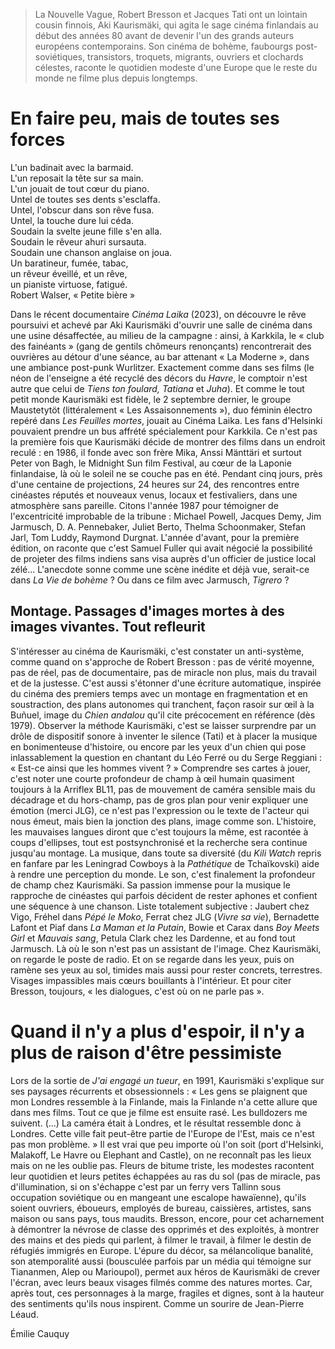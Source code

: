 > La Nouvelle Vague, Robert Bresson et Jacques Tati ont un lointain cousin finnois, Aki Kaurismäki, qui agita le sage cinéma finlandais au début des années 80 avant de devenir l'un des grands auteurs européens contemporains. Son cinéma de bohème, faubourgs post-soviétiques, transistors, troquets, migrants, ouvriers et clochards célestes, raconte le quotidien modeste d'une Europe que le reste du monde ne filme plus depuis longtemps.

# En faire peu, mais de toutes ses forces

L'un badinait avec la barmaid.  
L'un reposait la tête sur sa main.  
L'un jouait de tout cœur du piano.  
Untel de toutes ses dents s'esclaffa.  
Untel, l'obscur dans son rêve fusa.  
Untel, la touche dure lui céda.  
Soudain la svelte jeune fille s'en alla.  
Soudain le rêveur ahuri sursauta.  
Soudain une chanson anglaise on joua.  
Un baratineur, fumée, tabac,  
un rêveur éveillé, et un rêve,  
un pianiste virtuose, fatigué.  
Robert Walser, « Petite bière »

Dans le récent documentaire _Cinéma Laika_ (2023), on découvre le rêve poursuivi et achevé par Aki Kaurismäki d'ouvrir une salle de cinéma dans une usine désaffectée, au milieu de la campagne : ainsi, à Karkkila, le « club des fainéants » (gang de gentils chômeurs renonçants) rencontrerait des ouvrières au détour d'une séance, au bar attenant « La Moderne », dans une ambiance post-punk Wurlitzer. Exactement comme dans ses films (le néon de l'enseigne a été recyclé des décors du _Havre_, le comptoir n'est autre que celui de _Tiens ton foulard, Tatiana_ et _Juha_). Et comme le tout petit monde Kaurismäki est fidèle, le 2 septembre dernier, le groupe Maustetytöt (littéralement « Les Assaisonnements »), duo féminin électro repéré dans _Les Feuilles mortes_, jouait au Cinéma Laika. Les fans d'Helsinki pouvaient prendre un bus affrété spécialement pour Karkkila. Ce n'est pas la première fois que Kaurismäki décide de montrer des films dans un endroit reculé : en 1986, il fonde avec son frère Mika, Anssi Mänttäri et surtout Peter von Bagh, le Midnight Sun film Festival, au cœur de la Laponie finlandaise, là où le soleil ne se couche pas en été. Pendant cinq jours, près d'une centaine de projections, 24 heures sur 24, des rencontres entre cinéastes réputés et nouveaux venus, locaux et festivaliers, dans une atmosphère sans pareille. Citons l'année 1987 pour témoigner de l'excentricité improbable de la tribune : Michael Powell, Jacques Demy, Jim Jarmusch, D. A. Pennebaker, Juliet Berto, Thelma Schoonmaker, Stefan Jarl, Tom Luddy, Raymond Durgnat. L'année d'avant, pour la première édition, on raconte que c'est Samuel Fuller qui avait négocié la possibilité de projeter des films indiens sans visa auprès d'un officier de justice local zélé... L'anecdote sonne comme une scène inédite et déjà vue, serait-ce dans _La Vie de bohème_ ? Ou dans ce film avec Jarmusch, _Tigrero_ ?

## Montage. Passages d'images mortes à des images vivantes. Tout refleurit

S'intéresser au cinéma de Kaurismäki, c'est constater un anti-système, comme quand on s'approche de Robert Bresson : pas de vérité moyenne, pas de réel, pas de documentaire, pas de miracle non plus, mais du travail et de la justesse. C'est aussi s'étonner d'une écriture automatique, inspirée du cinéma des premiers temps avec un montage en fragmentation et en soustraction, des plans autonomes qui tranchent, façon rasoir sur œil à la Buñuel, image du _Chien andalou_ qu'il cite précocement en référence (dès 1979). Observer la méthode Kaurismäki, c'est se laisser surprendre par un drôle de dispositif sonore à inventer le silence (Tati) et à placer la musique en bonimenteuse d'histoire, ou encore par les yeux d'un chien qui pose inlassablement la question en chantant du Léo Ferré ou du Serge Reggiani : « Est-ce ainsi que les hommes vivent ? » Comprendre ses cartes à jouer, c'est noter une courte profondeur de champ à œil humain quasiment toujours à la Arriflex BL11, pas de mouvement de caméra sensible mais du décadrage et du hors-champ, pas de gros plan pour venir expliquer une émotion (merci JLG), ce n'est pas l'expression ou le texte de l'acteur qui nous émeut, mais bien la jonction des plans, image comme son. L'histoire, les mauvaises langues diront que c'est toujours la même, est racontée à coups d'ellipses, tout est postsynchronisé et la recherche sera continue jusqu'au montage. La musique, dans toute sa diversité (du _Kili Watch_ repris en fanfare par les Leningrad Cowboys à la _Pathétique_ de Tchaïkovski) aide à rendre une perception du monde. Le son, c'est finalement la profondeur de champ chez Kaurismäki. Sa passion immense pour la musique le rapproche de cinéastes qui parfois décident de rester aphones et confient une séquence à une chanson. Liste totalement subjective : Jaubert chez Vigo, Fréhel dans _Pépé le Moko_, Ferrat chez JLG (_Vivre sa vie_), Bernadette Lafont et Piaf dans _La Maman et la Putain_, Bowie et Carax dans _Boy Meets Girl_ et _Mauvais sang_, Petula Clark chez les Dardenne, et au fond tout Jarmusch. Là où le son n'est pas un assistant de l'image. Chez Kaurismäki, on regarde le poste de radio. Et on se regarde dans les yeux, puis on ramène ses yeux au sol, timides mais aussi pour rester concrets, terrestres. Visages impassibles mais cœurs bouillants à l'intérieur. Et pour citer Bresson, toujours, « les dialogues, c'est où on ne parle pas ».

# Quand il n'y a plus d'espoir, il n'y a plus de raison d'être pessimiste

Lors de la sortie de _J'ai engagé un tueur_, en 1991, Kaurismäki s'explique sur ses paysages récurrents et obsessionnels : « Les gens se plaignent que mon Londres ressemble à la Finlande, mais la Finlande n'a cette allure que dans mes films. Tout ce que je filme est ensuite rasé. Les bulldozers me suivent. (...) La caméra était à Londres, et le résultat ressemble donc à Londres. Cette ville fait peut-être partie de l'Europe de l'Est, mais ce n'est pas mon problème. » Il est vrai que peu importe où l'on soit (port d'Helsinki, Malakoff, Le Havre ou Elephant and Castle), on ne reconnaît pas les lieux mais on ne les oublie pas. Fleurs de bitume triste, les modestes racontent leur quotidien et leurs petites échappées au ras du sol (pas de miracle, pas d'illumination, si on s'échappe c'est par un ferry vers Tallinn sous occupation soviétique ou en mangeant une escalope hawaïenne), qu'ils soient ouvriers, éboueurs, employés de bureau, caissières, artistes, sans maison ou sans pays, tous maudits. Bresson, encore, pour cet acharnement à démontrer la névrose de classe des opprimés et des exploités, à montrer des mains et des pieds qui parlent, à filmer le travail, à filmer le destin de réfugiés immigrés en Europe. L'épure du décor, sa mélancolique banalité, son atemporalité aussi (bousculée parfois par un média qui témoigne sur Tiananmen, Alep ou Marioupol), permet aux héros de Kaurismäki de crever l'écran, avec leurs beaux visages filmés comme des natures mortes. Car, après tout, ces personnages à la marge, fragiles et dignes, sont à la hauteur des sentiments qu'ils nous inspirent. Comme un sourire de Jean-Pierre Léaud.

<div class="author">Émilie Cauquy</div>
